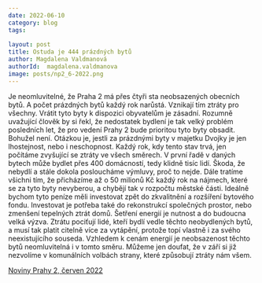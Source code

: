 ```yaml
---
date: 2022-06-10
category: blog
tags:
    
layout: post
title: Ostuda je 444 prázdných bytů
author: Magdalena Valdmanová
authorId:  magdalena.valdmanova
image: posts/np2_6-2022.png
---
```


Je neomluvitelné, že Praha 2 má přes čtyři sta neobsazených obecních bytů. A počet prázdných bytů každý rok narůstá. Vznikají tím ztráty pro všechny. Vrátit tyto byty k dispozici obyvatelům je zásadní. Rozumně uvažující člověk by si řekl, že nedostatek bydlení je tak  velký problém posledních let, že pro vedení Prahy 2 bude prioritou tyto byty obsadit. Bohužel není. Otázkou je, jestli za prázdnými byty v majetku Dvojky je jen lhostejnost, nebo i neschopnost. Každý rok, kdy tento stav trvá, jen počítáme zvyšující se ztráty ve všech směrech. V první řadě v daných bytech může bydlet přes 400 domácností, tedy klidně tisíc lidí. Škoda, že nebydlí a stále dokola posloucháme výmluvy, proč to nejde. Dále tratíme všichni tím, že přicházíme až o 50 milionů Kč každý rok na nájmech, které se za tyto byty nevyberou, a chybějí tak v rozpočtu městské části. Ideálně bychom tyto peníze měli investovat zpět do zkvalitnění a rozšíření bytového fondu. Investovat je potřeba také do rekonstrukcí společných prostor, nebo zmenšení tepelných ztrát domů. Šetření energií je nutnost a do budoucna velká výzva. Ztrátu pociťují lidé, kteří bydlí vedle těchto neobydlených bytů, a musí tak platit citelně více za vytápění, protože topí vlastně i za svého neexistujícího souseda. Vzhledem k cenám energií je neobsazenost těchto bytů neomluvitelná i v tomto směru. Můžeme jen doufat, že v září si již nezvolíme v komunálních volbách strany, které způsobují ztráty nám všem.

[Noviny Prahy 2, červen 2022](https://praha2.cz/assets/File.ashx?id_org=80102&id_dokumenty=111869)
